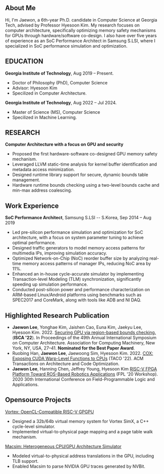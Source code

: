 ## About Me
Hi, I'm Jaewon, a 6th-year Ph.D. candidate in Computer Science at Georgia Tech, advised by Professor Hyesoon Kim. 
My research focuses on computer architecture, specifically optimizing memory safety mechanisms for GPUs through hardware/software co-design.
I also have over five years of experience as an SoC Performance Architect in Samsung S.LSI, where I specialized in SoC performance simulation and optimization.

## EDUCATION
**Georgia Institute of Technology**, Aug 2019 – Present.
- Doctor of Philosophy (PhD), Computer Science
- Advisor: Hyesoon Kim
- Specilized in Computer Architecture.

**Georgia Institute of Technology**, Aug 2022 – Jul 2024.
- Master of Science (MS), Computer Science
- Specilized in Machine Learning.

## RESEARCH
**Computer Architecture with a focus on GPU and security**
- Proposed the first hardware-software co-designed GPU memory safety mechanism.
- Leveraged LLVM static-time analysis for kernel buffer identification and metadata access minimization.
- Designed runtime library support for secure, dynamic bounds table management.
- Hardware runtime bounds checking using a two-level bounds cache and min-max address coalescing.

## Work Experience
**SoC Performance Architect**, Samsung S.LSI -- S.Korea, Sep 2014 – Aug 2019
- Led pre-silicon performance simulation and optimization for SoC architecture, with a focus on system parameter tuning to achieve optimal performance.
- Designed traffic generators to model memory access patterns for multimedia IPs, improving simulation accuracy.
- Optimized Network-on-Chip (NoC) reorder buffer size by analyzing real-time memory access patterns of manager IPs, reducing NoC area by 11%.
- Enhanced an in-house cycle-accurate simulator by implementing Transaction-level Modeling (TLM) synchronization, significantly speeding up simulation performance.
- Conducted post-silicon power and performance characterization on ARM-based Linux/Android platforms using benchmarks such as SPEC2017 and CoreMark, along with tools like ADB and NI DAQ.

## Highlighted Research Publication
- **Jaewon Lee**, Yonghae Kim, Jaishen Cao, Euna Kim, Jaekyu Lee, Hyesoon Kim. 2022. [Securing GPU via region-based bounds checking.](https://dl.acm.org/doi/abs/10.1145/3470496.3527420) (**ISCA '22**). In Proceedings of the 49th Annual International Symposium on Computer Architecture. Association for Computing Machinery, New York, NY, USA, 27–41. **Nominated for the Best Paper Award**.
- Ruobing Han, **Jaewon Lee**, Jaewoong Sim, Hyesoon Kim. 2022. [COX: Exposing CUDA Warp-Level Functions to CPUs](https://dl.acm.org/doi/full/10.1145/3554736) (TACO '22). ACM Transactions on Architecture and Code Optimization.
- **Jaewon Lee**, Hanning Chen, Jeffrey Young, Hyesoon Kim [RISC-V FPGA Platform Toward ROS-Based Robotics Applications](https://ieeexplore.ieee.org/abstract/document/9221616) (FPL '20 Workshop). 2020 30th International Conference on Field-Programmable Logic and Applications.

## Opensource Projects
[Vortex: OpenCL-Compatible RISC-V GPGPU](https://vortex.cc.gatech.edu)
- Designed a 32b/64b virtual memory system for Vortex SimX, a C++ cycle-level simulator.
- Implemented virtual-to-physical page mapping and a page table walk mechanism.

[Macsim: Heterogeneous CPU/GPU Architecture Simulator](https://github.com/gthparch/macsim/)
- Modeled virtual-to-physical address translations in the GPU, including TLB support.
- Enabled Macsim to parse NVIDIA GPU traces generated by NVBit.
